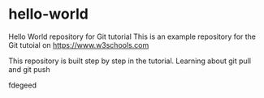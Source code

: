 # hello-world
Hello World repository for Git tutorial
This is an example repository for the Git tutoial on https://www.w3schools.com

This repository is built step by step in the tutorial.
Learning about git pull and git push 


fdegeed
